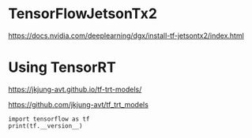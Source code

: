 # TensorFlowJetsonTx2

https://docs.nvidia.com/deeplearning/dgx/install-tf-jetsontx2/index.html

# Using TensorRT
https://jkjung-avt.github.io/tf-trt-models/

https://github.com/jkjung-avt/tf_trt_models

```
import tensorflow as tf
print(tf.__version__)
```
